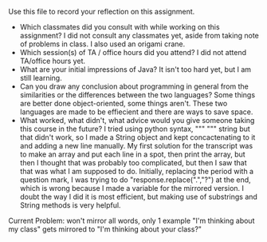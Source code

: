 Use this file to record your reflection on this assignment.

- Which classmates did you consult with while working on this assignment?
    I did not consult any classmates yet, aside from taking note of problems in class. I also used an origami crane.
- Which session(s) of TA / office hours did you attend?
    I did not attend TA/office hours yet.
- What are your initial impressions of Java? 
    It isn't too hard yet, but I am still learning.
- Can you draw any conclusion about programming in general from the similarities or the differences between the two languages? 
    Some things are better done object-oriented, some things aren't. These two languages are made to be effiecient and there are ways to save space.
- What worked, what didn't, what advice would you give someone taking this course in the future?
    I tried using python syntax, """ """ string but that didn't work, so I made a String object and kept concactenating to it and adding a new line manually. My first solution for the transcript was to make an array and put each line in a spot, then print the array, but then I thought that was probably too complicated, but then I saw that that was what I am supposed to do.
    Initially, replacing the period with a question mark, I was trying to do "response.replace(".","?") at the end, which is wrong because I made a variable for the mirrored version. I doubt the way I did it is most efficient, but making use of substrings and String methods is very helpful. 


Current Problem: won't mirror all words, only 1
example "I'm thinking about my class" gets mirrored to "I'm thinking about your class?"